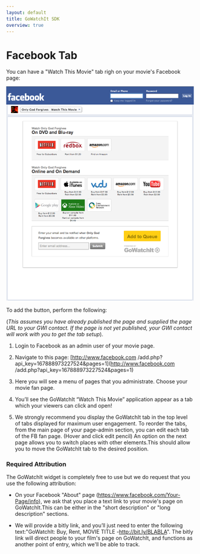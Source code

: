 ```yaml
---
layout: default
title: GoWatchIt SDK
overview: true
---
```

# Facebook Tab

You can have a "Watch This Movie" tab righ on your movie's Facebook page: 

![example facebook tab](screenshots/onlyGodForgivesFacebookTab.png)

To add the button, perform the following:

(*This assumes you have already published the page and supplied the page URL to your GWI contact. If the page is not yet published, your GWI contact will work with you to get the tab setup*).

1. Login to Facebook as an admin user of your movie page.
 
2. Navigate to this page: [http://www.facebook.com
/add.php?api_key=167888973227524&pages=1](http://www.facebook.com
/add.php?api_key=167888973227524&pages=1)
 
3. Here you will see a menu of pages that you administrate. Choose your movie fan page.
 
4. You’ll see the GoWatchIt “Watch This Movie” application appear as a tab which your viewers can click and open!
 
5. We strongly recommend you display the GoWatchIt tab in the top level of tabs displayed for maximum user engagement. To reorder the tabs, from the main page of your page-admin section, you can edit each tab of the FB fan page. (Hover and click edit pencil) An option on the next page allows you to switch places with other elements.This should allow you to move the GoWatchIt tab to the desired position.
 
### Required Attribution
 
The GoWatchIt widget is completely free to use but we do request that you use the following attribution:

* On your Facebook "About" page (https://www.facebook.com/Your-Page/info), we ask that you place a text link to your movie's page on GoWatchIt.This can be either in the "short description" or "long description" sections.

* We will provide a bitly link, and you’ll just need to enter the following text:"GoWatchIt: Buy, Rent, MOVIE TITLE -http://bit.ly/BLABLA". The bitly link will direct people to your film's page on GoWatchIt, and functions as another point of entry, which we'll be able to track.



